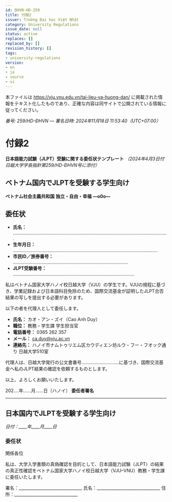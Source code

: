 ```yaml
---
id: DHVN-HD-259
title: 付録2
issuer: Trường Đại học Việt Nhật
category: University Regulations
issue_date: null
status: active
replaces: []
replaced_by: []
revision_history: []
tags:
- university-regulations
version:
- en
- ja
- source
- vi
---
```

本ファイルは https://vju.vnu.edu.vn/tai-lieu-va-huong-dan/ に掲載された情報をテキスト化したものであり、正確な内容は同サイトで公開されている情報に従ってください。

*番号: 259/HD-ĐHVN — 署名日時: 2024年11月18日 11:53:40（UTC+07:00）*

# 付録2

**日本語能力試験（JLPT）受験に関する委任状テンプレート**
*（2024年4月3日付 日越大学学長指針第259/HD-ĐHVN号に添付）*

## ベトナム国内でJLPTを受験する学生向け

**ベトナム社会主義共和国**
**独立・自由・幸福**
**—o0o—**

## 委任状

- **氏名：** ........................................................................................................................
- **生年月日：** ................................................................................................................
- **市民ID／旅券番号：** .........................................................................................
- **JLPT受験番号：** ..............................................................................................

私はベトナム国家大学ハノイ校日越大学（VJU）の学生です。VJUの規程に基づき、学業記録および日本語科目免除のため、国際交流基金が証明したJLPT合否結果の写しを提出する必要があります。

以下の者を代理人として委任します。

- **氏名：** カオ・アン・ズイ（Cao Anh Duy）
- **職位：** 教務・学生課 学生担当官
- **電話番号：** 0365 262 357
- **メール：** ca.duy@vju.ac.vn
- **連絡先：** ハノイ市ナムトゥリエム区カウディエン坊ルウ・フー・フオック通り 日越大学510室

代理人は、日越大学発行の公文書番号.............................に基づき、国際交流基金へ私のJLPT結果の確認を依頼するものとします。

以上、よろしくお願いいたします。

202....年......月......日（ハノイ）
**委任者署名**

---

## 日本国内でJLPTを受験する学生向け

*日付：____年____月____日*

### 委任状

関係各位

私は、大学入学書類の真偽確認を目的として、日本語能力試験（JLPT）の結果の真正性確認をベトナム国家大学ハノイ校日越大学（VJU–VNU）教務・学生課に委任いたします。

署名：_______________________________
氏名：_______________________________
住所：_______________________________